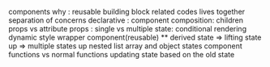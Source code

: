 components why :
reusable building block
related codes lives together
separation of concerns
declarative :
component composition:
children props vs attribute props : single vs multiple
state:
conditional rendering
dynamic style
wrapper component(reusable) \*\*
derived state => lifting state up => multiple states up
nested list
array and object states
component functions vs normal functions
updating state based on the old state
